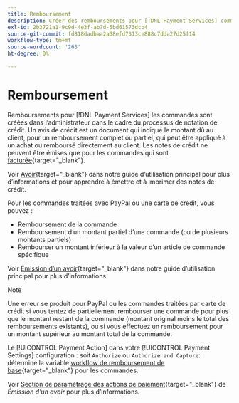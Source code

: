 ```yaml
---
title: Remboursement
description: Créer des remboursements pour [!DNL Payment Services] commandes dans l’administrateur dans le cadre du processus d’avis de crédit.
exl-id: 2b3721a1-9c9d-4e3f-ab7d-5bd61573dcb4
source-git-commit: fd818dadbaa2a58efd7313ce888c7dda27d25f14
workflow-type: tm+mt
source-wordcount: '263'
ht-degree: 0%

---
```


# Remboursement

Remboursements pour [!DNL Payment Services] les commandes sont créées dans l’administrateur dans le cadre du processus de notation de crédit. Un avis de crédit est un document qui indique le montant dû au client, pour un remboursement complet ou partiel, qui peut être appliqué à un achat ou remboursé directement au client. Les notes de crédit ne peuvent être émises que pour les commandes qui sont [facturée](https://docs.magento.com/user-guide/sales/invoice-create.html){target=&quot;_blank&quot;}.

Voir [Avoir](https://docs.magento.com/user-guide/sales/credit-memos.html){target=&quot;_blank&quot;} dans notre guide d’utilisation principal pour plus d’informations et pour apprendre à émettre et à imprimer des notes de crédit.

Pour les commandes traitées avec PayPal ou une carte de crédit, vous pouvez :

* Remboursement de la commande
* Remboursement d’un montant partiel d’une commande (ou de plusieurs montants partiels)
* Rembourser un montant inférieur à la valeur d’un article de commande spécifique

Voir [Émission d’un avoir](https://docs.magento.com/user-guide/sales/credit-memo-create.html){target=&quot;_blank&quot;} dans notre guide d’utilisation principal pour plus d’informations.

>[!NOTE]
>
>Une erreur se produit pour PayPal ou les commandes traitées par carte de crédit si vous tentez de partiellement rembourser une commande pour plus que le montant restant de la commande (montant original moins le total des remboursements existants), ou si vous effectuez un remboursement pour un montant supérieur au montant total de la commande.

Le [!UICONTROL Payment Action] dans votre [!UICONTROL Payment Settings] configuration : soit `Authorize` ou `Authorize and Capture`: détermine la variable [workflow de remboursement de base](https://docs.magento.com/user-guide/sales/credit-memos.html#refund-workflow){target=&quot;_blank&quot;} pour les commandes.

Voir [Section de paramétrage des actions de paiement](https://docs.magento.com/user-guide/sales/credit-memo-create.html#payment-action-setting){target=&quot;_blank&quot;} de _Émission d’un avoir_ pour plus d’informations.
